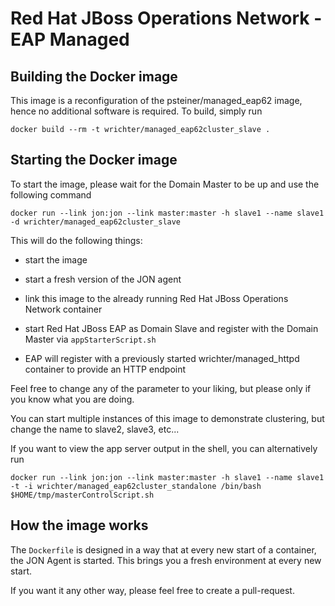 Red Hat JBoss Operations Network - EAP Managed	
==============================================

Building the Docker image
-------------------------

This image is a reconfiguration of the psteiner/managed_eap62 image, hence no additional software is required. To build, simply run

```
docker build --rm -t wrichter/managed_eap62cluster_slave .
```

Starting the Docker image
-------------------------

To start the image, please wait for the Domain Master to be up and use the following command
```
docker run --link jon:jon --link master:master -h slave1 --name slave1 -d wrichter/managed_eap62cluster_slave
```

This will do the following things:

 * start the image

 * start a fresh version of the JON agent

 * link this image to the already running Red Hat JBoss Operations Network container

 * start Red Hat JBoss EAP as Domain Slave and register with the Domain Master via `appStarterScript.sh`

 * EAP will register with a previously started wrichter/managed_httpd container to provide an HTTP endpoint

Feel free to change any of the parameter to your liking, but please only if you know what
you are doing.

You can start multiple instances of this image to demonstrate clustering, but change the name to slave2, slave3, etc...

If you want to view the app server output in the shell, you can alternatively run

```
docker run --link jon:jon --link master:master -h slave1 --name slave1 -t -i wrichter/managed_eap62cluster_standalone /bin/bash
$HOME/tmp/masterControlScript.sh
```

How the image works
-------------------
 
The `Dockerfile` is designed in a way that at every new start of a container, the JON Agent is started.
This brings you a fresh environment at every new start.

If you want it any other way, please feel free to create a pull-request.
